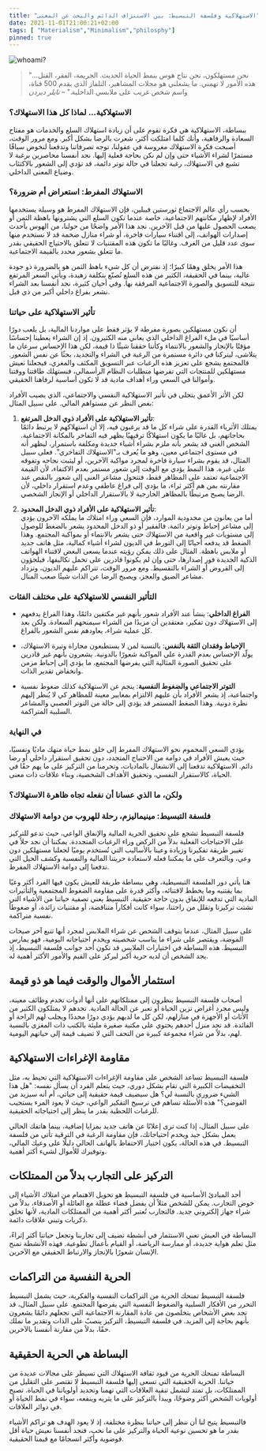 ```yaml
---
title: "الاستهلاكية وفلسفة التبسيط: بين الاستنزاف الدائم والبحث عن المعنى"
date: 2021-11-01T21:00:21+02:00
tags: [ "Materialism","Minimalism","philosphy"]
pinned: true
---
```

![whoami?](https://external-content.duckduckgo.com/iu/?u=https%3A%2F%2Fimage.tmdb.org%2Ft%2Fp%2Foriginal%2FpCUdYAaarKqY2AAUtV6xXYO8UGY.jpg&f=1&nofb=1&ipt=edf37e10eccf4d5c4850e8327c41ea14fbef86e7c76b8e06cddc202b503d1ef7&ipo=images)


> "نحن مستهلكون، نحن نتاج هوس بنمط الحياة الحديث. الجريمة، الفقر، القتل... هذه الأمور لا تهمني. ما يشغلني هو مجلات المشاهير، التلفاز الذي يقدم 500 قناة، واسم شخص غريب على ملابسي الداخلية." – *تايلر ديردن*

### الاستهلاكية... لماذا كل هذا الاستهلاك؟

ببساطة، الاستهلاكية هي فكرة تقوم على أن زيادة استهلاك السلع والخدمات هو مفتاح السعادة والرفاهية، وأنك كلما امتلكت أكثر، شعرت بالرضا بشكل أكبر. ومع مرور الوقت، أصبحت فكرة الاستهلاك مغروسة في عقولنا، توجه تصرفاتنا وتدفعنا لنخوض سباقًا مستمرًا لشراء الأشياء حتى وإن لم نكن بحاجة فعلية إليها. نجد أنفسنا محاصرين برغبة لا تشبع في الاستهلاك، رغبة تجعلنا في حالة توتر دائمة، قد تؤدي إلى الشعور بالاكتئاب وضياع المعنى الداخلي.

### الاستهلاك المفرط: استعراض أم ضرورة؟

بحسب رأي عالم الاجتماع ثورستين فيبلين، فإن الاستهلاك المفرط هو وسيلة يستخدمها الأفراد لإظهار مكانتهم الاجتماعية، خاصة عندما تكون السلع التي يشترونها باهظة الثمن أو يصعب الحصول عليها من قبل الآخرين. نجد هذا الأمر واضحًا من حولنا، من الهوس بأحدث إصدارات الهواتف، إلى اقتناء سيارات فاخرة، أو شراء منازل ضخمة قد لا نستخدم منها سوى عدد قليل من الغرف. وغالبًا ما تكون هذه المقتنيات لا تتعلق بالاحتياج الحقيقي بقدر ما تتعلق بشعور محدد بالقيمة الاجتماعية.

هذا الأمر يخلق وهمًا كبيرًا؛ إذ نفترض أن كل شيء باهظ الثمن هو بالضرورة ذو جودة عالية، بينما في الحقيقة، الكثير من هذه السلع تُصنّع بتكلفة زهيدة، ويأتي السعر المرتفع نتيجة للتسويق والصورة الاجتماعية المرفقة بها. وفي أحيان كثيرة، نجد أنفسنا بعد الشراء نشعر بفراغ داخلي أكبر من ذي قبل.
### تأثير الاستهلاكية على حياتنا

أن نكون مستهلكين بصورة مفرطة لا يؤثر فقط على مواردنا المالية، بل يلعب دورًا أساسيًا في ملء الفراغ الداخلي الذي يعاني منه الكثيرون. إذ إن الشراء يعطينا إحساسًا مؤقتًا بالإنجاز والشعور بالانتماء وكأننا حققنا شيئًا ذا قيمة، لكن هذا الإحساس سرعان ما يتلاشى، ليتركنا في دائرة مستمرة من الرغبة في الشراء والتجديد، بحثًا عن نفس الشعور. فالمجتمع يشجع على تعزيز هذه الرغبات عبر التسويق المكثف والمغري، فيجعلنا نعيش مستهلكين للمنتجات التي تفرضها متطلبات النظام الرأسمالي، فنستهلك طاقتنا ووقتنا وأموالنا في السعي وراء أهداف مادية قد لا تكون أساسية لرفاهنا الحقيقي.

لكن الأثر الأعمق يتجلى في تأثير الاستهلاكية النفسي والاجتماعي، الذي يصيب الأفراد بغض النظر عن مستواهم المالي. على سبيل المثال:

1. **تأثير الاستهلاكية على الأفراد ذوي الدخل المرتفع**:  
   يمتلك الأثرياء القدرة على شراء كل ما قد يرغبون فيه، إلا أن استهلاكهم لا يرتبط دائمًا بحاجاتهم، بل غالبًا ما يكون استهلاكًا ترفيهيًا يظهر فيه التفاخر بالمكانة الاجتماعية. الشخص الغني قد يشعر بأنه ملزم بشراء أشياء جديدة ومكلفة باستمرار، ليظهر أنه في مستوى اجتماعي معين، وهو ما يُعرف بـ"الاستهلاك التفاخري". فعلى سبيل المثال، قد يقوم بشراء سيارة فاخرة لمجرد مواكبة الآخرين، أو ليثبت نجاحه وتفوقه على غيره. هذا النمط يؤدي مع الوقت إلى شعور مستمر بعدم الاكتفاء، لأن القيمة الاجتماعية تعتمد على المظاهر فقط، فتتحول مشاعر الغنى إلى شعور بالنقص عند مقارنته بمن هم أكثر ثراء، ما يؤدي إلى فراغ عاطفي وعدم استقرار داخلي، لأن الرضا يصبح مرتبطًا بالمظاهر الخارجية لا بالاستقرار الداخلي أو الإنجاز الشخصي.

2. **تأثير الاستهلاكية على الأفراد ذوي الدخل المحدود**:  
   أما من يعانون من محدودية الموارد، فإن السعي وراء امتلاك ما يملكه الآخرون يؤدي إلى مشاعر إحباط وتوتر دائمة. فالفقير أو ذو الدخل المحدود يشعر بالضغط للوصول إلى مستويات غير واقعية من الاستهلاك حتى يشعر بالانتماء أو بمواكبة المجتمع. وهذا الضغط قد يدفعه أحيانًا إلى التورط في الديون لشراء أشياء كمالية، مثل هاتف جديد أو ملابس باهظة. المثال على ذلك يمكن رؤيته عندما يسعى البعض لاقتناء الهواتف الذكية الجديدة فور إصدارها، حتى وإن لم يكونوا قادرين على تحمل تكاليفها، فيلجؤون إلى القروض أو الشراء بالتقسيط. ومع مرور الوقت، تتراكم عليهم الديون، وتزداد مشاعر الضيق والعجز، ويصبح الرضا عن الذات شيئًا صعب المنال.

### التأثير النفسي للاستهلاكية على مختلف الفئات

- **الفراغ الداخلي**: ينشأ عند الأفراد شعور بأنهم غير مكتفين دائمًا، وهذا الفراغ يدفعهم إلى الاستهلاك دون تفكير، معتقدين أن مزيدًا من الشراء سيمنحهم السعادة. ولكن بعد كل عملية شراء، يعاودهم نفس الشعور بالفراغ.
  
- **الإحباط وفقدان الثقة بالنفس**: بالنسبة لمن لا يستطيعون مجاراة وتيرة الاستهلاك، يولّد الإحساس بعدم القدرة على المواكبة شعورًا بالدونية. يشعرون بأنهم غير قادرين على تحقيق الصورة المثالية التي يفرضها المجتمع، ما يؤدي إلى إحباط مزمن وانخفاض تقدير الذات.

- **التوتر الاجتماعي والضغوط النفسية**: ينجم عن الاستهلاكية كذلك ضغوط نفسية واجتماعية، إذ يشعر الأفراد بأن عليهم الالتزام بمعايير معينة للمظاهر كي لا يُنظر إليهم نظرة دونية. وهذا الضغط المستمر قد يؤدي إلى حالة من التوتر العصبي والمشاعر السلبية المتراكمة.

### في النهاية

يؤدي السعي المحموم نحو الاستهلاك المفرط إلى خلق نمط حياة منهك ماديًا ونفسيًا، حيث يعيش الأفراد في دوامة من الاحتياج المتجدد، دون تحقيق استقرار داخلي أو رضا دائم. الاستهلاكية تدفعنا إلى الانشغال بالماديات، وتحرمنا من التركيز على ما يهم حقًا في الحياة، كالاستقرار النفسي، وتحقيق الأهداف الشخصية، وبناء علاقات ذات معنى.
### ولكن، ما الذي عسانا أن نفعله تجاه ظاهرة الاستهلاك؟

### فلسفة التبسيط: مينيماليزم، رحلة للهروب من دوامة الاستهلاك


فلسفة التبسيط تشجع على تحقيق الحرية المالية والإنفاق الواعي، حيث تدعو للتركيز على الاحتياجات الفعلية بدلاً من الركض وراء الرغبات المتجددة. يمكننا أن نجد حلاً في تغيير طريقة تفكيرنا وزيادة وعينا بالأساليب التي تُستخدم يوميًا لجعلنا مستهلكين دون وعي، وبالتعرف على ما يمكننا فعله لاستعادة حريتنا المالية والنفسية وكشف الحيل التي تدفعنا إلى دوامة الاستهلاك المفرط.

هنا يأتي دور الفلسفة التبسيطية، وهي ببساطة طريقة للعيش يكون فيها الفرد أكثر وعيًا بما يقتنيه وما يخطط لاقتنائه، وأكثر قدرة على مقاومة الضغوط المجتمعية والتأثيرات المادية التي تدفعه للإنفاق بدون حاجة حقيقية. التبسيط يعني تصفية حياتنا من الأشياء التي تشتت تركيزنا وتقلل من راحتنا، سواء كانت أفكاراً متناقضة، أو مقتنيات زائدة، أو ضغوطاً نفسية متراكمة.

على سبيل المثال، عندما يتوقف الشخص عن شراء الملابس لمجرد أنها تتبع آخر صيحات الموضة، ويقتصر على شراء ما يناسب شخصيته ويخدم احتياجاته اليومية، فهو يمارس التبسيط. هذه البساطة في اختيارات الملابس قد تكون أحد جوانب فلسفة التبسيط، إذ يجد الشخص أن لديه حرية أكبر ليركز على القيم والأمور الأكثر أهمية له.

## استثمار الأموال والوقت فيما هو ذو قيمة
أصحاب فلسفة التبسيط ينظرون إلى ممتلكاتهم على أنها أدوات تخدم وظائف معينة، وليس مجرد أغراض تزين الحياة أو تعبر عن الحالة المادية. تجدهم لا يمتلكون الكثير من الأثاث أو الأجهزة في منازلهم، لكن كل ما لديهم يؤدي دورًا محددًا ويجلب لهم الراحة أو الفائدة. قد تجد منزل أحدهم يحتوي على مكتبة صغيرة مليئة بالكتب ذات المغزى بالنسبة لهم، بدلاً من شراء مجموعة كبيرة من التحف التي لا تضيف قيمة إلى حياتهم اليومية.

## مقاومة الإغراءات الاستهلاكية
فلسفة التبسيط تساعد الشخص على مقاومة الإغراءات الاستهلاكية التي تحيط به، مثل التخفيضات الكبيرة التي تقام بشكل دوري، حيث يتعلم الفرد أن يسأل نفسه: "هل هذا الشيء ضروري بالنسبة لي؟ هل سيضيف قيمة حقيقية إلى حياتي، أم أنه سيزيد من الفوضى؟" هذه الأسئلة تساهم في ترسيخ التفكير الواعي، حيث لا يعود المرء يستجيب للرغبات اللحظية بقدر ما ينظر إلى احتياجاته الحقيقية.

على سبيل المثال، إذا كنت ترى إعلانًا عن هاتف جديد بمزايا إضافية، بينما هاتفك الحالي يعمل بشكل جيد ويخدم احتياجاتك، فإن مقاومة الرغبة في الترقية تأتي من فلسفة التبسيط. في هذه الحالة، يكون اختيار الاحتفاظ بالهاتف الحالي دليلًا على وعيك المالي، وتوفيرك للأموال لشيء أكثر أهمية.

## التركيز على التجارب بدلاً من الممتلكات
أحد المبادئ الأساسية في فلسفة التبسيط هو تحويل الاهتمام من امتلاك الأشياء إلى خوض التجارب. يمكن للشخص مثلاً أن يفضل قضاء عطلة مع العائلة أو الأصدقاء، بدلاً من شراء جهاز إلكتروني جديد. فالتجارب تُعتبر أكثر أهمية من الممتلكات المادية، لأنها تخلق ذكريات وتبني علاقات دائمة.

البساطة في العيش تعني الاستثمار في أنشطة تضيف إلى تجاربنا وتجعل حياتنا أكثر إثراءً، مثل تعلم هواية جديدة، أو ممارسة الرياضة، أو القيام بأعمال تطوعية. فهذه الأنشطة تمنح الإنسان شعورًا بالإنجاز والارتباط الحقيقي مع الآخرين.

## الحرية النفسية من التراكمات
فلسفة التبسيط تمنحك الحرية من التراكمات النفسية والفكرية، حيث يشمل التبسيط التحرر من الأفكار السلبية والضغوط النفسية التي يفرضها المجتمع. على سبيل المثال، قد تجد بعض الأشخاص يتخلصون من عادة المقارنة الاجتماعية التي تجعلهم دائمًا يشعرون بأنهم بحاجة إلى المزيد. في فلسفة التبسيط، التركيز ينصبّ على الذات وتقدير ما نملك حقًا، بدلاً من مقارنة أنفسنا بالآخرين.

## البساطة هي الحرية الحقيقية
البساطة تمنحك الحرية من قيود ثقافة الاستهلاك التي تسيطر على مجالات عديدة من حياتنا. الحرية الحقيقية التي تسعى إليها فلسفة التبسيط لا تقتصر على التقليل من الممتلكات، بل تمتد لتشمل تنقية العلاقات التي تهمنا وتحديد أولوياتنا في الحياة. تصبح أولويات الشخص أكثر وضوحًا، ويبدأ بالتركيز على ما يثريه وينفعه، سواء في نمط الحياة أو في دوائر العلاقات.

فالتبسيط يتيح لنا أن ننظر إلى حياتنا بنظرة مختلفة، إذ لا يعود الهدف هو تراكم الأشياء بقدر ما هو تحسين نوعية الحياة والتركيز على ما نحب، فنجد أنفسنا نعيش حياة أقل فوضوية وأكثر انسجامًا مع قيمنا الحقيقية.
